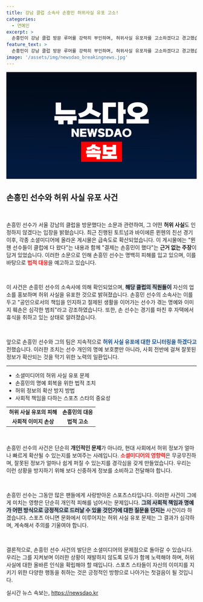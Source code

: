 ```yaml
---
title: 강남 클럽 소속사 손흥민 허위사실 유포 고소!
categories:
  - 연예인
excerpt: >
  손흥민이 강남 클럽 방문 루머를 강력히 부인하며, 허위사실 유포자를 고소하겠다고 경고했습니다. 그의 소속사는 사회적 책임을 지는 선수의 명예를 훼손한 범죄라며 강력 대응 의지를 밝혔습니다. 
feature_text: >
  손흥민이 강남 클럽 방문 루머를 강력히 부인하며, 허위사실 유포자를 고소하겠다고 경고했습니다. 그의 소속사는 사회적 책임을 지는 선수의 명예를 훼손한 범죄라며 강력 대응 의지를 밝혔습니다. 
image: '/assets/img/newsdao_breakingnews.jpg'
---
```


<p><img src="/assets/img/newsdao_breakingnews.jpg" alt="firstkoreanews 속보" /></p>

<h2 data-ke-size="size26">손흥민 선수와 허위 사실 유포 사건</h2>

<p data-ke-size="size16">&nbsp;</p>

<p>손흥민 선수가 서울 강남의 클럽을 방문했다는 소문과 관련하여, 그 어떤 <b>허위 사실</b>도 인정하지 않겠다는 입장을 밝혔습니다. 최근 진행된 토트넘과 바이에른 뮌헨의 친선 경기 이후, 각종 소셜미디어에 올라온 게시물은 급속도로 확산되었습니다. 이 게시물에는 "뮌헨 선수들이 클럽에 다 왔다"는 내용과 함께 "결제는 손흥민이 했다"는 <b>근거 없는 주장</b>이 담겨 있었습니다. 이러한 소문으로 인해 손흥민 선수는 명백히 피해를 입고 있으며, 이를 바탕으로 <b><span style="color: #ee2323;">법적 대응</span></b>을 예고하고 있습니다.</p>

<p data-ke-size="size16">&nbsp;</p>

<p>이 사건은 손흥민 선수의 소속사에 의해 확인되었으며, <b><span style="background-color: #21538527;">해당 클럽의 직원들이</span></b> 자신의 업소를 홍보하며 허위 사실을 유포한 것으로 밝혀졌습니다. 손흥민 선수의 소속사는 이를 두고 "공인으로서의 책임을 인지하고 절제된 생활을 이어가는 선수가 겪는 명예와 이미지 훼손은 심각한 범죄"라고 강조하였습니다. 또한, 손 선수는 경기를 마친 후 자택에서 휴식을 취하고 있는 상태로 알려졌습니다. </p>

<p data-ke-size="size16">&nbsp;</p>

<p>앞으로 손흥민 선수와 그의 팀은 지속적으로 <b><span style="color: #1a5490;">허위 사실 유포에 대한 모니터링을 하겠다고</span></b> 전했습니다. 이러한 조치는 선수 개인의 명예 보호뿐만 아니라, 사회 전반에 걸쳐 잘못된 정보가 확산되는 것을 막기 위한 노력의 일환입니다.</p>

<hr />

<ul>
  <li>소셜미디어의 허위 사실 유포 문제</li>
  <li>손흥민의 명예 회복을 위한 법적 조치</li>
  <li>허위 정보의 확산 방지 방법</li>
  <li>사회적 책임을 다하는 스포츠 스타의 중요성</li>
</ul>

<table style="border-collapse: collapse; width: 100%;">
    <tbody>
        <tr>
            <td style="text-align: center; height: 17px;"><b>허위 사실 유포의 피해</b></td>
            <td style="text-align: center; height: 17px;"><b>손흥민의 대응</b></td>
        </tr>
        <tr>
            <td style="text-align: center; height: 17px;"><b>사회적 이미지 손상</b></td>
            <td style="text-align: center; height: 17px;"><b>법적 고소</b></td>
        </tr>
    </tbody>
</table>

<p data-ke-size="size16">&nbsp;</p>

<p>손흥민 선수의 사건은 단순히 <b>개인적인 문제</b>가 아니라, 현대 사회에서 허위 정보가 얼마나 빠르게 확산될 수 있는지를 보여주는 사례입니다. <b><span style="color: #ee2323;">소셜미디어의 영향력</span></b>은 무궁무진하며, 잘못된 정보가 얼마나 쉽게 퍼질 수 있는지를 경각심을 갖게 만들었습니다. 우리는 이런 상황을 방지하기 위해 보다 신중하게 정보를 소비하고 전달해야 합니다.</p>

<p data-ke-size="size16">&nbsp;</p>

<p>손흥민 선수는 그동안 많은 팬들에게 사랑받아온 스포츠스타입니다. 이러한 사건이 그에게 미치는 영향은 단순히 개인적 피해를 넘어서는 문제입니다. <b><span style="background-color: #21538527;">그의 사회적 책임과 명예가 어떤 방식으로 긍정적으로 드러날 수 있을 것인가에 대한 질문을 던지는</span></b> 사건이라 하겠습니다. 스포츠 아니면 문화에서 이루어지는 허위 사실 유포 문제는 그 결과가 심각하며, 계속해서 주의를 기울여야 합니다.</p>

<p data-ke-size="size16">&nbsp;</p>

<p>결론적으로, 손흥민 선수 사건의 발단은 소셜미디어의 문제점으로 돌아갈 수 있습니다. 우리는 그를 지켜보며 이러한 상황이 재발하지 않도록 모두가 함께 노력해야 하며, 허위 사실에 대한 올바른 인식을 확립해야 할 때입니다. 스포츠 스타들이 자신의 이미지를 지키기 위한 다양한 행동을 취하는 것은 긍정적인 방향으로 나아가는 첫걸음이 될 것입니다.</p>
실시간 뉴스 속보는, <a href="https://newsdao.kr" rel="dofollow">https://newsdao.kr</a>


